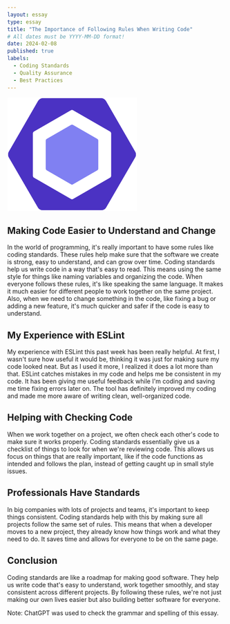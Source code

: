 ```yaml
---
layout: essay
type: essay
title: "The Importance of Following Rules When Writing Code"
# All dates must be YYYY-MM-DD format!
date: 2024-02-08
published: true
labels:
  - Coding Standards
  - Quality Assurance
  - Best Practices
---
```


<img width="300px" class="rounded float-start pe-4" src="../img/coding-standards/ESLint.png" >

## Making Code Easier to Understand and Change
In the world of programming, it's really important to have some rules like coding standards. These rules help make sure that the software we create is strong, easy to understand, and can grow over time. Coding standards help us write code in a way that's easy to read. This means using the same style for things like naming variables and organizing the code. When everyone follows these rules, it's like speaking the same language. It makes it much easier for different people to work together on the same project. Also, when we need to change something in the code, like fixing a bug or adding a new feature, it's much quicker and safer if the code is easy to understand.

## My Experience with ESLint
My experience with ESLint this past week has been really helpful. At first, I wasn't sure how useful it would be, thinking it was just for making sure my code looked neat. But as I used it more, I realized it does a lot more than that. ESLint catches mistakes in my code and helps me be consistent in my code. It has been giving me useful feedback while I'm coding and saving me time fixing errors later on. The tool has definitely improved my coding and made me more aware of writing clean, well-organized code.

## Helping with Checking Code
When we work together on a project, we often check each other's code to make sure it works properly. Coding standards essentially give us a checklist of things to look for when we're reviewing code. This allows us focus on things that are really important, like if the code functions as intended and follows the plan, instead of getting caught up in small style issues.

## Professionals Have Standards
In big companies with lots of projects and teams, it's important to keep things consistent. Coding standards help with this by making sure all projects follow the same set of rules. This means that when a developer moves to a new project, they already know how things work and what they need to do. It saves time and allows for everyone to be on the same page.

## Conclusion
Coding standards are like a roadmap for making good software. They help us write code that's easy to understand, work together smoothly, and stay consistent across different projects. By following these rules, we're not just making our own lives easier but also building better software for everyone.

Note: ChatGPT was used to check the grammar and spelling of this essay.
